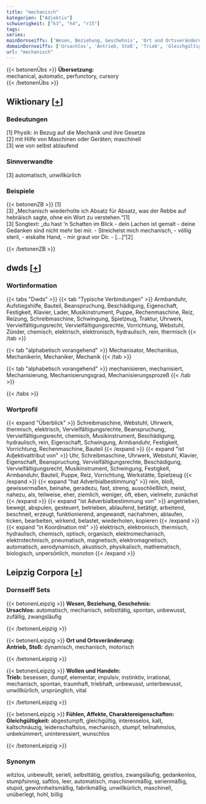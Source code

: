 ```yaml
---
title: "mechanisch"
kategorien: ["Adjektiv"]
schwierigkeit: ["k3", "h4", "r15"]
tags:
series:
mainDornseiffs: ['Wesen, Beziehung, Geschehnis', 'Ort und Ortsveränderung', 'Wollen und Handeln', 'Fühlen, Affekte, Charaktereigenschaften']
domainDornseiffs: ['Ursachlos', 'Antrieb, Stoß', 'Trieb', 'Gleichgültigkeit']
url: "mechanisch"
---
```


{{< betonenÜbs >}}
**Übersetzung:**  
mechanical, automatic, perfunctory, cursory  
{{< /betonenÜbs >}}

## Wiktionary [[+](https://de.wiktionary.org/wiki/mechanisch)]

### Bedeutungen
[1] Physik: in Bezug auf die Mechanik und ihre Gesetze  
[2] mit Hilfe von Maschinen oder Geräten; maschinell  
[3] wie von selbst ablaufend  

### Sinnverwandte
[3] automatisch, unwillkürlich  

### Beispiele
{{< betonenZB >}}
[1]  
[3] „Mechanisch wiederholte ich Absatz für Absatz, was der Rebbe auf hebräisch sagte, ohne ein Wort zu verstehen.“[1]  
[3] Songtext: „du hast ‘n Schatten im Blick - dein Lachen ist gemalt - deine Gedanken sind nicht mehr bei mir. - Streichelst mich mechanisch, - völlig steril, - eiskalte Hand, - mir graut vor Dir. - […]“[2]  

{{< /betonenZB >}}


## dwds [[+](https://www.dwds.de/wb/mechanisch)]

### Wortinformation
{{< tabs "Dwds" >}}
{{< tab "Typische Verbindungen" >}}
Armbanduhr, Aufstiegshilfe, Bauteil, Beanspruchung, Beschädigung, Eigenschaft, Festigkeit, Klavier, Lader, Musikinstrument, Puppe, Rechenmaschine, Reiz, Reizung, Schreibmaschine, Schwingung, Spielzeug, Traktur, Uhrwerk, Vervielfältigungsrecht, Vervielfältigungsrechte, Vorrichtung, Webstuhl, Zünder, chemisch, elektrisch, elektronisch, hydraulisch, rein, thermisch
{{< /tab >}}

{{< tab "alphabetisch vorangehend" >}}
Mechanisator, Mechanikus, Mechanikerin, Mechaniker, Mechanik
{{< /tab >}}

{{< tab "alphabetisch vorangehend" >}}
mechanisieren, mechanisiert, Mechanisierung, Mechanisierungsgrad, Mechanisierungsprozeß
{{< /tab >}}

{{< /tabs >}}

### Wortprofil
{{< expand "Überblick" >}} Schreibmaschine, Webstuhl, Uhrwerk, thermisch, elektrisch, Vervielfältigungsrechte, Beanspruchung, Vervielfältigungsrecht, chemisch, Musikinstrument, Beschädigung, hydraulisch, rein, Eigenschaft, Schwingung, Armbanduhr, Festigkeit, Vorrichtung, Rechenmaschine, Bauteil {{< /expand >}}
{{< expand "ist Adjektivattribut von" >}} Uhr, Schreibmaschine, Uhrwerk, Webstuhl, Klavier, Eigenschaft, Beanspruchung, Vervielfältigungsrechte, Beschädigung, Vervielfältigungsrecht, Musikinstrument, Schwingung, Festigkeit, Armbanduhr, Bauteil, Puppe, Reiz, Vorrichtung, Werkstätte, Spielzeug {{< /expand >}}
{{< expand "hat Adverbialbestimmung" >}} rein, bloß, gewissermaßen, beinahe, geradezu, fast, streng, ausschließlich, meist, nahezu, als, teilweise, eher, ziemlich, weniger, oft, eben, vielmehr, zunächst {{< /expand >}}
{{< expand "ist Adverbialbestimmung von" >}} angetrieben, bewegt, abspulen, gesteuert, betrieben, ablaufend, betätigt, arbeitend, beschneit, erzeugt, funktionierend, angewandt, nachahmen, ablaufen, ticken, bearbeiten, wirkend, belastet, wiederholen, kopieren {{< /expand >}}
{{< expand "in Koordination mit" >}} elektrisch, elektronisch, thermisch, hydraulisch, chemisch, optisch, organisch, elektromechanisch, elektrotechnisch, pneumatisch, magnetisch, elektromagnetisch, automatisch, aerodynamisch, akustisch, physikalisch, mathematisch, biologisch, unpersönlich, monoton {{< /expand >}}

## Leipzig Corpora [[+](https://corpora.uni-leipzig.de/en/res?word=mechanisch&corpusId=deu_newscrawl-public_2018)]

### Dornseiff Sets
{{< betonenLeipzig >}}
**Wesen, Beziehung, Geschehnis:**  
**Ursachlos:** automatisch, mechanisch, selbsttätig, spontan, unbewusst, zufällig, zwangsläufig  

{{< /betonenLeipzig >}}


{{< betonenLeipzig >}}
**Ort und Ortsveränderung:**  
**Antrieb, Stoß:** dynamisch, mechanisch, motorisch  

{{< /betonenLeipzig >}}


{{< betonenLeipzig >}}
**Wollen und Handeln:**  
**Trieb:** besessen, dumpf, elementar, impulsiv, instinktiv, irrational, mechanisch, spontan, traumhaft, triebhaft, unbewusst, unterbewusst, unwillkürlich, ursprünglich, vital  

{{< /betonenLeipzig >}}


{{< betonenLeipzig >}}
**Fühlen, Affekte, Charaktereigenschaften:**  
**Gleichgültigkeit:** abgestumpft, gleichgültig, interesselos, kalt, kaltschnäuzig, leidenschaftslos, mechanisch, stumpf, teilnahmslos, unbekümmert, uninteressiert, wunschlos  

{{< /betonenLeipzig >}}

### Synonym
witzlos, unbewußt, seriell, selbsttätig, geistlos, zwangsläufig, gedankenlos, stumpfsinnig, saftlos, leer, automatisch, maschinenmäßig, serienmäßig, stupid, gewohnheitsmäßig, fabrikmäßig, unwillkürlich, maschinell, unüberlegt, hohl, billig


